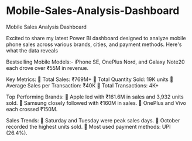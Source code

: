 # Mobile-Sales-Analysis-Dashboard

Mobile Sales Analysis Dashboard

Excited to share my latest Power BI dashboard designed to analyze mobile phone sales across various brands, cities, and payment methods. Here's what the data reveals

Bestselling Mobile Models:- iPhone SE, OnePlus Nord, and Galaxy Note20 each drove over ₹55M in revenue.
 
Key Metrics:
🔹 Total Sales: ₹769M+
🔹 Total Quantity Sold: 19K units
🔹 Average Sales per Transaction: ₹40K
🔹 Total Transactions: 4K+

Top Performing Brands:
🔹 Apple led with ₹161.6M in sales and 3,932 units sold.
🔹 Samsung closely followed with ₹160M in sales.
🔹 OnePlus and Vivo each crossed ₹150M.

Sales Trends:
🔹 Saturday and Tuesday were peak sales days.
🔹 October recorded the highest units sold.
🔹 Most used payment methods: UPI (26.4%).

